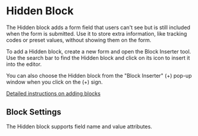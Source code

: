 # Hidden Block

The Hidden block adds a form field that users can't see but is still included when the form is submitted. Use it to store extra information, like tracking codes or preset values, without showing them on the form.

To add a Hidden block, create a new form and open the Block Inserter tool. Use the search bar to find the Hidden block and click on its icon to insert it into the editor.

You can also choose the Hidden block from the "Block Inserter" (+) pop-up window when you click on the (+) sign.

[Detailed instructions on adding blocks](https://wordpress.org/documentation/article/adding-a-new-block/)

## Block Settings

The Hidden block supports field name and value attributes.
